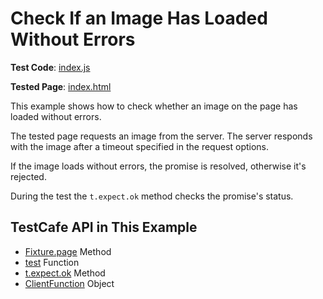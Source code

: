 # Check If an Image Has Loaded Without Errors

**Test Code**: [index.js](index.js)

**Tested Page**: [index.html](index.html)

This example shows how to check whether an image on the page has loaded without errors.

The tested page requests an image from the server. The server responds with the image after a timeout specified in the request options.

If the image loads without errors, the promise is resolved, otherwise it's rejected.

During the test the `t.expect.ok` method checks the promise's status.

## TestCafe API in This Example

* [Fixture.page](https://devexpress.github.io/testcafe/documentation/reference/test-api/fixture/page.html) Method
* [test](https://devexpress.github.io/testcafe/documentation/reference/test-api/global/test.html) Function
* [t.expect.ok](https://devexpress.github.io/testcafe/documentation/reference/test-api/testcontroller/expect/ok.html) Method
* [ClientFunction](https://devexpress.github.io/testcafe/documentation/reference/test-api/clientfunction/) Object
